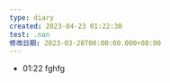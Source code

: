 ```yaml
---
type: diary
created: 2023-04-23 01:22:30
test: .nan
修改日期: 2023-03-28T00:00:00.000+08:00
---
```







- 01:22 fghfg 